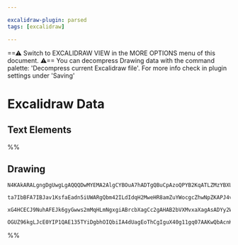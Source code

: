 ```yaml
---

excalidraw-plugin: parsed
tags: [excalidraw]

---
```

==⚠  Switch to EXCALIDRAW VIEW in the MORE OPTIONS menu of this document. ⚠== You can decompress Drawing data with the command palette: 'Decompress current Excalidraw file'. For more info check in plugin settings under 'Saving'


# Excalidraw Data
## Text Elements
%%
## Drawing
```compressed-json
N4KAkARALgngDgUwgLgAQQQDwMYEMA2AlgCYBOuA7hADTgQBuCpAzoQPYB2KqATLZMzYBXUtiRoIACyhQ4zZAHoFAc0JRJQgEYA6bGwC2CgF7N6hbEcK4OCtptbErHALRY8RMpWdx8Q1TdIEfARcZgRmBShcZQUebQBmbQAGGjoghH0EDihmbgBtAF1+CFw4OABlKKhxVFAwSHUMmohiXFIAa1T6hkIECgAhXGx25VJhDmIAYTZ8NlJuCABiADNV

ta7IbBFA7IBJav1KsfaEadn5iUWARgQbm42ILdIdqH2MweHR8amZuYWocgcZhwNpZKAPJ4vN76ABihHw+EqMGCC0EHgh2zB0KObBOAHUSOpuHxwJtMXsDjiTkiURI0SQMc8sQcAErCZSSDjhXJoK78MlMikZADyIOwahg3CuSSS/Me5NeBxhnCgMNw+nhkrQAFY5ZDmRlldlyoQjDUeLLSfLBYqMgAVLBQACCRGUXAkwWW4L1CuxUVIzuebAokhC

xG4HCECJ9NuhAFEJk6gyGwws2mMqHLmNgxgiABrcbXagCc2gAHAB2bVXMvxaXagAsADYy2WszmZvgAJrceJlq7JBvxCtNngWitJOs8XVWoxsAzcOrdegEIQ1K6kgC+MahrO+XOYPPQYyEEweoxIJrNEaj+DlF5+50XpMg/Rm4cuk2LX6/G0gLIQZQozaBZFjjAARCCIIgLcdzBKkEFFKB2CBG9oytOBAjMYRmAAcVIS9TRqSN0O6ZZyEyACJiYQg

OGUZ96kgLJcE0YIP1QAE135TYiDgbhOIQbiIA4dUagEoThCgIguX40g11gq07AAKwQbAcnKES4AAWTYYgEATFi2O4ZYCDCcBtzoZZ4XCRdNxATcgA===
```
%%